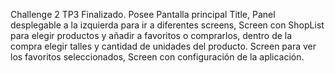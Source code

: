 Challenge 2 TP3 Finalizado.
Posee Pantalla principal Title,
Panel desplegable a la izquierda para ir a diferentes screens,
Screen con ShopList para elegir productos y añadir a favoritos o comprarlos, dentro de la compra elegir talles y cantidad de unidades del producto.
Screen para ver los favoritos seleccionados,
Screen con configuración de la aplicación.
